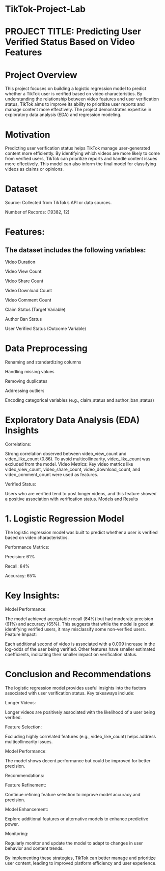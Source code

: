 # TikTok-Project-Lab

# PROJECT TITLE: Predicting User Verified Status Based on Video Features

# Project Overview
This project focuses on building a logistic regression model to predict whether a TikTok user is verified based on video characteristics. By understanding the relationship between video features and user verification status, TikTok aims to improve its ability to prioritize user reports and manage content more effectively. The project demonstrates expertise in exploratory data analysis (EDA) and regression modeling.

# Motivation
Predicting user verification status helps TikTok manage user-generated content more efficiently. By identifying which videos are more likely to come from verified users, TikTok can prioritize reports and handle content issues more effectively. This model can also inform the final model for classifying videos as claims or opinions.

# Dataset
Source: Collected from TikTok’s API or data sources.

Number of Records: (19382, 12)

# Features: 
## The dataset includes the following variables:

Video Duration

Video View Count

Video Share Count

Video Download Count

Video Comment Count

Claim Status (Target Variable)

Author Ban Status

User Verified Status (Outcome Variable)

# Data Preprocessing

Renaming and standardizing columns

Handling missing values

Removing duplicates

Addressing outliers

Encoding categorical variables (e.g., claim_status and author_ban_status)

# Exploratory Data Analysis (EDA) Insights

Correlations:

Strong correlation observed between video_view_count and video_like_count (0.86). To avoid multicollinearity, video_like_count was excluded from the model.
Video Metrics: Key video metrics like video_view_count, video_share_count, video_download_count, and video_comment_count were used as features.

Verified Status:

Users who are verified tend to post longer videos, and this feature showed a positive association with verification status.
Models and Results
# 1. Logistic Regression Model

The logistic regression model was built to predict whether a user is verified based on video characteristics.

Performance Metrics:

Precision: 61%

Recall: 84%

Accuracy: 65%

# Key Insights:

Model Performance: 

The model achieved acceptable recall (84%) but had moderate precision (61%) and accuracy (65%). This suggests that while the model is good at identifying verified users, it may misclassify some non-verified users.
Feature Impact: 

Each additional second of video is associated with a 0.009 increase in the log-odds of the user being verified. Other features have smaller estimated coefficients, indicating their smaller impact on verification status.

# Conclusion and Recommendations
The logistic regression model provides useful insights into the factors associated with user verification status. Key takeaways include:

Longer Videos: 

Longer videos are positively associated with the likelihood of a user being verified.

Feature Selection:

Excluding highly correlated features (e.g., video_like_count) helps address multicollinearity issues.

Model Performance:

The model shows decent performance but could be improved for better precision.

Recommendations:

Feature Refinement:

Continue refining feature selection to improve model accuracy and precision.

Model Enhancement:

Explore additional features or alternative models to enhance predictive power.

Monitoring:

Regularly monitor and update the model to adapt to changes in user behavior and content trends.

By implementing these strategies, TikTok can better manage and prioritize user content, leading to improved platform efficiency and user experience.

